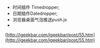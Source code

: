 - 时间插件 Timedropper;
- 日期插件Datedropper;
- 浏览器桌面气泡推送push.js
- ​

[http://igeekbar.com/igeekbar/post/55.htm](http://igeekbar.com/igeekbar/post/55.htm)

